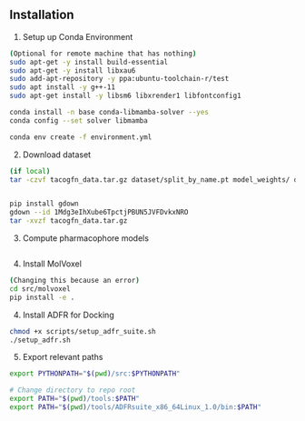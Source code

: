 
## Installation

1. Setup up Conda Environment
```bash
(Optional for remote machine that has nothing)
sudo apt-get -y install build-essential
sudo apt-get -y install libxau6
sudo add-apt-repository -y ppa:ubuntu-toolchain-r/test
sudo apt install -y g++-11
sudo apt-get install -y libsm6 libxrender1 libfontconfig1

conda install -n base conda-libmamba-solver --yes
conda config --set solver libmamba

conda env create -f environment.yml
```

2. Download dataset
```bash
(if local)
tar -czvf tacogfn_data.tar.gz dataset/split_by_name.pt model_weights/ dataset/pocket_to_avg_zinc_vina_score.pt misc/pharmacophores_db.lmdb/ dataset/affinity_prediction_pharmacophores/


pip install gdown
gdown --id 1Mdg3eIhXube6TpctjPBUN5JVFDvkxNRO
tar -xvzf tacogfn_data.tar.gz
```

3. Compute pharmacophore models
```bash
```

4. Install MolVoxel
```bash
(Changing this because an error)
cd src/molvoxel
pip install -e .
```

4. Install ADFR for Docking
```bash
chmod +x scripts/setup_adfr_suite.sh
./setup_adfr.sh
```

5. Export relevant paths 
```bash
export PYTHONPATH="$(pwd)/src:$PYTHONPATH"

# Change directory to repo root
export PATH="$(pwd)/tools:$PATH" 
export PATH="$(pwd)/tools/ADFRsuite_x86_64Linux_1.0/bin:$PATH"
```
